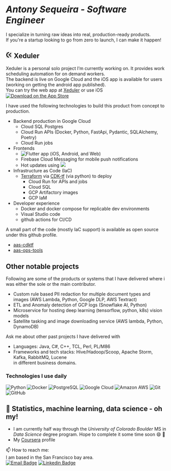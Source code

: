 # _Antony Sequeira - Software Engineer_
I specialize in turning raw ideas into real, production-ready products.  
If you're a startup looking to go from zero to launch, I can make it happen!


## <img src="assets/Xeduler-icon-maskable-512.png" alt="Xeduler logo" width="20" height="20"> Xeduler
Xeduler is a personal solo project I’m currently working on.
It provides work scheduling automation for on demand workers.  
The backend is live on Google Cloud and the iOS app is available for users (working on getting the android app published).  
You can try the web app at [Xeduler](https://xeduler.web.app/) or use iOS
<a href="https://apps.apple.com/us/app/xeduler/id6654929192?itscg=30200&itsct=apps_box_badge&mttnsubad=6654929192"
    style="display: inline-block;">
    <img
      src="https://toolbox.marketingtools.apple.com/api/v2/badges/download-on-the-app-store/black/en-us?releaseDate=1726704000"
      alt="Download on the App Store"
      style="width: 123px; height: 41px; vertical-align: middle; object-fit: contain;" />
  </a>  

I have used the following technologies to build this product from concept to production.  

- Backend production in Google Cloud
  - Cloud SQL Postgres
  - Cloud Run APIs (Docker, Python, FastApi, Pydantic, SQLAlchemy, Poetry)
  - Cloud Run jobs
- Frontends
  - ![Flutter](https://img.shields.io/badge/Flutter-%2302569B.svg?style=for-the-badge&logo=Flutter&logoColor=white) app (iOS, Android, and Web)
  - Firebase Cloud Messaging for mobile push notifications
  - Hot updates using <a href="https://shorebird.dev/"> <img src="https://docs.shorebird.dev/_astro/shorebird-dark.CxNgJ0Rr.svg" width="75"> </a>
- Infrastructure as Code (IaC)
  - [Terraform](https://developer.hashicorp.com/terraform) via [CDK-tf](https://developer.hashicorp.com/terraform/cdktf) (via python) to deploy
    - Cloud Run for APIs and jobs
    - Cloud SQL
    - GCP Artifactory images
    - GCP IaM
- Developer experience
  - Docker and docker compose for replicable dev environments
  - Visual Studio code
  - github actions for CI/CD

A small part of the code (mostly IaC support) is available as open source under this github profile.  
 - [aas-cdktf](https://github.com/asequeira-os/aas-cdktf)
 - [aas-ops-tools](https://github.com/asequeira-os/aas-ops-tools)

## Other notable projects
Following are some of the products or systems that I have delivered where i was either the sole or the main contributor.

- Custom rule based PII redaction for multiple document types and images (AWS Lambda, Python, Google DLP, AWS Textract)
- ETL and Anomaly detection of GCP logs (Snowflake AI, Python)
- Microservice for hosting deep learning (tensorflow, python, k8s) vision models
- Satellite tasking and image downloading service (AWS lambda, Python, DynamoDB)

Ask me about other past projects I have delivered with
  - Languages: Java, C#, C++, TCL, Perl, PL/M86
  - Frameworks and tech stacks: Hive/Hadoop/Scoop, Apache Storm, Kafka, RabbitMQ, Lucene   
in different business domains.

### Technologies I use daily
![Python](https://img.shields.io/badge/-Python-black?style=flat-square&logo=Python)
![Docker](https://img.shields.io/badge/-Docker-black?style=flat-square&logo=docker)
![PostgreSQL](https://img.shields.io/badge/-PostgreSQL-336791?style=flat-square&logo=postgresql)
![Google Cloud](https://img.shields.io/badge/Google%20Cloud-black?style=flat-square&logo=google-cloud)
![Amazon AWS](https://img.shields.io/badge/Amazon%20AWS-232F3E?style=flat-square&logo=amazon-aws)
![Git](https://img.shields.io/badge/-Git-black?style=flat-square&logo=git)
![GitHub](https://img.shields.io/badge/-GitHub-181717?style=flat-square&logo=github)

## 🌱 Statistics, machine learning, data science - oh my!
- I am currently half way through the _University of Colorado Boulder_ MS in _Data Science_ degree program. Hope to complete it some time soon :smile: :crossed_fingers:  
- My [Coursera](https://www.coursera.org/user/bf369d34b1e6d0d5e7ed9c75db7fedbe) profile
 

📫 How to reach me:  
I am based in the San Francisco bay area.  
[![Email Badge](https://img.shields.io/badge/Gmail-green?style=flat-square&logo=gmail&logoColor=FFFFFF&labelColor=3A3B3C&color=62F1CD)](mailto:antony.sequeira+ghopen@gmail.com)
[![Linkedin Badge](https://img.shields.io/badge/-LinkedIn-blue?style=flat-square&logo=Linkedin&logoColor=white&link=https://www.linkedin.com/in/asequeir/)](https://www.linkedin.com/in/asequeir/)

<!--
**asequeira-os/asequeira-os** is a ✨ _special_ ✨ repository because its `README.md` (this file) appears on your GitHub profile.
-->
